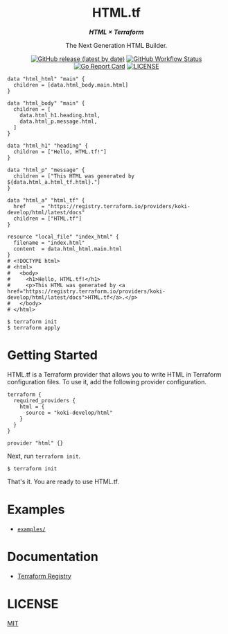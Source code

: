 <h1 align="center">
HTML.tf
</h1>

<p align="center">
<b>
<i>
HTML × Terraform
</i>
</b>
</p>

<p align="center">
The Next Generation HTML Builder.
</p>

<p align="center">
<a href="https://github.com/koki-develop/terraform-provider-html/releases/latest"><img src="https://img.shields.io/github/v/release/koki-develop/terraform-provider-html" alt="GitHub release (latest by date)"></a>
<a href="https://github.com/koki-develop/terraform-provider-html/actions/workflows/test.yml"><img src="https://img.shields.io/github/actions/workflow/status/koki-develop/terraform-provider-html/test.yml?logo=github" alt="GitHub Workflow Status"></a>
<a href="https://goreportcard.com/report/github.com/koki-develop/terraform-provider-html"><img src="https://goreportcard.com/badge/github.com/koki-develop/terraform-provider-html" alt="Go Report Card"></a>
<a href="./LICENSE"><img src="https://img.shields.io/github/license/koki-develop/terraform-provider-html" alt="LICENSE"></a>
</p>

```hcl
data "html_html" "main" {
  children = [data.html_body.main.html]
}

data "html_body" "main" {
  children = [
    data.html_h1.heading.html,
    data.html_p.message.html,
  ]
}

data "html_h1" "heading" {
  children = ["Hello, HTML.tf!"]
}

data "html_p" "message" {
  children = ["This HTML was generated by ${data.html_a.html_tf.html}."]
}

data "html_a" "html_tf" {
  href     = "https://registry.terraform.io/providers/koki-develop/html/latest/docs"
  children = ["HTML.tf"]
}

resource "local_file" "index_html" {
  filename = "index.html"
  content  = data.html_html.main.html
}
# <!DOCTYPE html>
# <html>
#   <body>
#     <h1>Hello, HTML.tf!</h1>
#     <p>This HTML was generated by <a href="https://registry.terraform.io/providers/koki-develop/html/latest/docs">HTML.tf</a>.</p>
#   </body>
# </html>

```

```console
$ terraform init
$ terraform apply
```

# Getting Started

HTML.tf is a Terraform provider that allows you to write HTML in Terraform configuration files.
To use it, add the following provider configuration.

```hcl
terraform {
  required_providers {
    html = {
      source = "koki-develop/html"
    }
  }
}

provider "html" {}
```

Next, run `terraform init`.

```console
$ terraform init
```

That's it. You are ready to use HTML.tf.

# Examples

- [`examples/`](./examples)

# Documentation

- [Terraform Registry](https://registry.terraform.io/providers/koki-develop/html/latest/docs)

# LICENSE

[MIT](./LICENSE)
